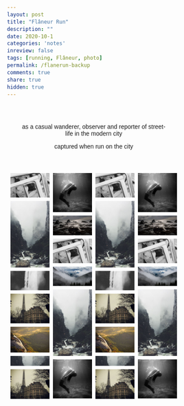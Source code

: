 ```yaml
---
layout: post
title: "Flâneur Run"
description: ""
date: 2020-10-1
categories: 'notes'
inreview: false
tags: [running, Flâneur, photo]
permalink: /flanerun-backup
comments: true
share: true
hidden: true
---
```


<style>
* {
  box-sizing: border-box;
}

body {
  margin: 0;
  font-family: Arial;
}

.header {
  text-align: center;
  padding: 32px;
}

.row {
  display: -ms-flexbox; /* IE10 */
  display: flex;
  -ms-flex-wrap: wrap; /* IE10 */
  flex-wrap: wrap;
  padding: 0 4px;
}

/* Create four equal columns that sits next to each other */
.column {
  -ms-flex: 25%; /* IE10 */
  flex: 25%;
  max-width: 25%;
  padding: 0 4px;
}

.column img {
  margin-top: 8px;
  vertical-align: middle;
  width: 100%;
}

/* Responsive layout - makes a two column-layout instead of four columns */
@media screen and (max-width: 800px) {
  .column {
    -ms-flex: 50%;
    flex: 50%;
    max-width: 50%;
  }
}

/* Responsive layout - makes the two columns stack on top of each other instead of next to each other */
@media screen and (max-width: 600px) {
  .column {
    -ms-flex: 100%;
    flex: 100%;
    max-width: 100%;
  }
}
</style>

<div class="header">
  <p>as a casual wanderer, observer and reporter of street-life in the modern city</p>
  <p>captured when run on the city</p>
</div>

<!-- Photo Grid -->
<div class="row"> 
  <div class="column">
    <img src="/images/gallery/wedding.jpg" style="width:100%">
    <img src="/images/gallery/rocks.jpg" style="width:100%">
    <img src="/images/gallery/falls2.jpg" style="width:100%">
    <img src="/images/gallery/paris.jpg" style="width:100%">
    <img src="/images/gallery/nature.jpg" style="width:100%">
    <img src="/images/gallery/mist.jpg" style="width:100%">
    <img src="/images/gallery/paris.jpg" style="width:100%">
  </div>
  <div class="column">
    <img src="/images/gallery/underwater.jpg" style="width:100%">
    <img src="/images/gallery/ocean.jpg" style="width:100%">
    <img src="/images/gallery/wedding.jpg" style="width:100%">
    <img src="/images/gallery/mountainskies.jpg" style="width:100%">
    <img src="/images/gallery/rocks.jpg" style="width:100%">
    <img src="/images/gallery/underwater.jpg" style="width:100%">
  </div>  
  <div class="column">
    <img src="/images/gallery/wedding.jpg" style="width:100%">
    <img src="/images/gallery/rocks.jpg" style="width:100%">
    <img src="/images/gallery/falls2.jpg" style="width:100%">
    <img src="/images/gallery/paris.jpg" style="width:100%">
    <img src="/images/gallery/nature.jpg" style="width:100%">
    <img src="/images/gallery/mist.jpg" style="width:100%">
    <img src="/images/gallery/paris.jpg" style="width:100%">
  </div>
  <div class="column">
    <img src="/images/gallery/underwater.jpg" style="width:100%">
    <img src="/images/gallery/ocean.jpg" style="width:100%">
    <img src="/images/gallery/wedding.jpg" style="width:100%">
    <img src="/images/gallery/mountainskies.jpg" style="width:100%">
    <img src="/images/gallery/rocks.jpg" style="width:100%">
    <img src="/images/gallery/underwater.jpg" style="width:100%">
  </div>
</div>